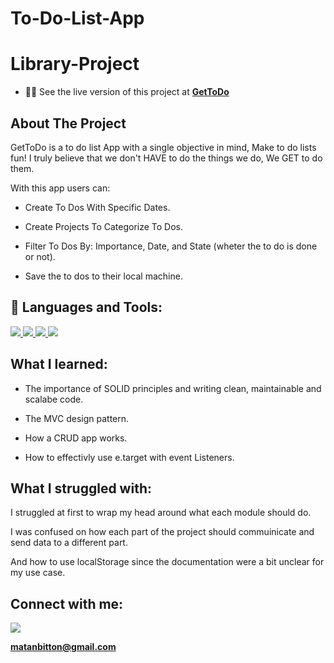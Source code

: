 # To-Do-List-App

# Library-Project

- 👨‍💻 See the live version of this project at **[GetToDo](https://matanbitton.github.io/To-Do-List-App/)**

## About The Project

GetToDo is a to do list App with a single objective in mind, Make to do lists fun!
I truly believe that we don't HAVE to do the things we do, We GET to do them.

With this app users can:

- Create To Dos With Specific Dates.

- Create Projects To Categorize To Dos.

- Filter To Dos By: Importance, Date, and State (wheter the to do is done or not).

- Save the to dos to their local machine.

## 🚀 Languages and Tools:

<p align="left"> 
    <a href="https://developer.mozilla.org/en-US/docs/Web/JavaScript" target="_blank"> <img src="https://img.icons8.com/color/48/000000/javascript.png"/> </a> 
    <a href="https://www.w3.org/html/" target="_blank"> <img src="https://img.icons8.com/color/48/000000/html-5.png"/> </a> 
    <a href="https://www.w3schools.com/css/" target="_blank"> <img src="https://img.icons8.com/color/48/000000/css3.png"/> </a> 
   <img src="https://webpack.js.org/branding/">
</p>

## What I learned:

- The importance of SOLID principles and writing clean, maintainable and scalabe code.

- The MVC design pattern.

- How a CRUD app works.

- How to effectivly use e.target with event Listeners.

## What I struggled with:

I struggled at first to wrap my head around what each module should do.

I was confused on how each part of the project should commuinicate and send data to a different part.

And how to use localStorage since the documentation were a bit unclear for my use case.

## Connect with me:

<p align="left">

<a href = "https://www.linkedin.com/in/matan-bitton-90a054210/"><img src="https://img.icons8.com/fluent/48/000000/linkedin.png"/></a>

**matanbitton@gmail.com**
